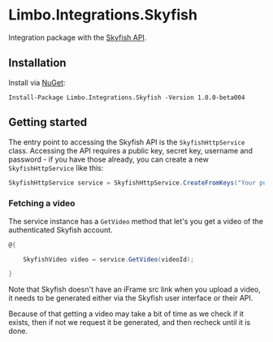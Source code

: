﻿# Limbo.Integrations.Skyfish

Integration package with the [Skyfish API](https://api.skyfish.com/).

## Installation

Install via [NuGet](https://www.nuget.org/packages/Limbo.Integrations.Skyfish/):

```
Install-Package Limbo.Integrations.Skyfish -Version 1.0.0-beta004
```

## Getting started

The entry point to accessing the Skyfish API is the `SkyfishHttpService` class. Accessing the API requires a public key, secret key, username and password - if you have those already, you can create a new `SkyfishHttpService` like this:

```csharp
SkyfishHttpService service = SkyfishHttpService.CreateFromKeys("Your public key", "Your secret key", "Your username", "Your password");
```

### Fetching a video

The service instance has a `GetVideo` method that let's you get a video of the authenticated Skyfish account. 

```csharp
@{

    SkyfishVideo video = service.GetVideo(videoId);

}
```

Note that Skyfish doesn't have an iFrame src link when you upload a video, it needs to be generated either via the Skyfish user interface or their API.

Because of that getting a video may take a bit of time as we check if it exists, then if not we request it be generated, and then recheck until it is done.
